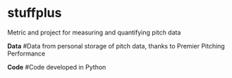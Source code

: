 # stuffplus
Metric and project for measuring and quantifying pitch data


**Data**
#Data from personal storage of pitch data, thanks to Premier Pitching Performance

**Code**
#Code developed in Python